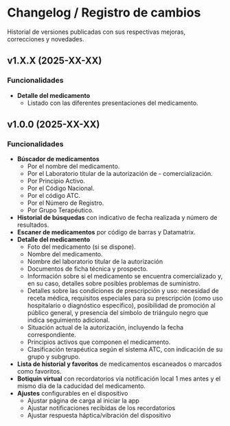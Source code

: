 # Changelog / Registro de cambios

Historial de versiones publicadas con sus respectivas mejoras, correcciones y novedades.

## v1.X.X <span class="release-date">(2025-XX-XX)</span>

### Funcionalidades

- **Detalle del medicamento**
    - Listado con las diferentes presentaciones del medicamento.

## v1.0.0 <span class="release-date">(2025-XX-XX)</span>

### Funcionalidades

- **Búscador de medicamentos**
    - Por el nombre del medicamento.
    - Por el Laboratorio titular de la autorización de - comercialización.
    - Por Principio Activo.
    - Por el Código Nacional.
    - Por el código ATC.
    - Por el Número de Registro.
    - Por Grupo Terapéutico.
- **Historial de búsquedas** con indicativo de fecha realizada y número de resultados.
- **Escaner de medicamentos** por código de barras y Datamatrix.
- **Detalle del medicamento**
    - Foto del medicamento (si se dispone).
    - Nombre del medicamento.
    - Nombre del laboratorio titular de la autorización
    - Documentos de ficha técnica y prospecto.
    - Información sobre si el medicamento se encuentra comercializado y, en su caso, detalles sobre posibles problemas de suministro.
    - Detalles sobre las condiciones de prescripción y uso: necesidad de receta médica, requisitos especiales para su prescripción (como uso hospitalario o diagnóstico específico), posibilidad de promoción al público general, y presencia del símbolo de triángulo negro que indica seguimiento adicional.
    - Situación actual de la autorización, incluyendo la fecha correspondiente.
    - Principios activos que componen el medicamento.
    - Clasificación terapéutica según el sistema ATC, con indicación de su grupo y subgrupo.
- **Lista de historial y favoritos** de medicamentos escaneados o marcados como favoritos.
- **Botiquín virtual** con recordatorios vía notificación local 1 mes antes y el mismo día de la caducidad del  medicamento.
- **Ajustes** configurables en el dispositivo
    - Ajustar página de carga al iniciar la app
    - Ajustar notificaciones recibidas de los recordatorios
    - Ajustar respuesta háptica/vibración del dispositivo